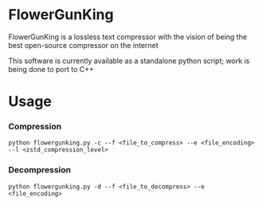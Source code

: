 # FlowerGunKing
FlowerGunKing is a lossless text compressor with the vision of being the best open-source compressor on the internet

This software is currently available as a standalone python script; work is being done to port to C++

# Usage
### Compression
```
python flowergunking.py -c --f <file_to_compress> --e <file_encoding> --l <zstd_compression_level>
```

### Decompression
```
python flowergunking.py -d --f <file_to_decompress> --e <file_encoding>
```
